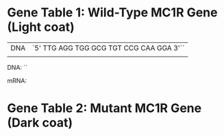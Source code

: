 # Gene Table 1: Wild-Type MC1R Gene (Light coat)

|     |                                       |
| --- | ------------------------------------- |
| DNA | `5' TTG AGG TGG GCG TGT CCG CAA GGA 3'`` |
|     |                                       |

DNA:
``

mRNA:



# Gene Table 2: Mutant MC1R Gene (Dark coat)
